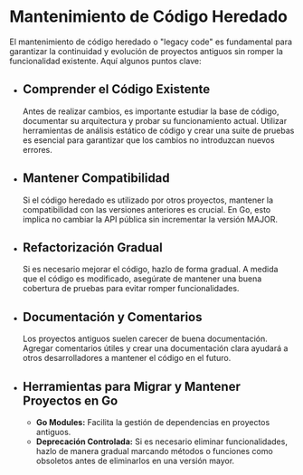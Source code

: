 # Mantenimiento de Código Heredado

El mantenimiento de código heredado o "legacy code" es fundamental para garantizar la continuidad y evolución de proyectos antiguos sin romper la funcionalidad existente. Aquí algunos puntos clave:

- ## Comprender el Código Existente

  Antes de realizar cambios, es importante estudiar la base de código, documentar su arquitectura y probar su funcionamiento actual. Utilizar herramientas de análisis estático de código y crear una suite de pruebas es esencial para garantizar que los cambios no introduzcan nuevos errores.

- ## Mantener Compatibilidad

  Si el código heredado es utilizado por otros proyectos, mantener la compatibilidad con las versiones anteriores es crucial. En Go, esto implica no cambiar la API pública sin incrementar la versión MAJOR.

- ## Refactorización Gradual

  Si es necesario mejorar el código, hazlo de forma gradual. A medida que el código es modificado, asegúrate de mantener una buena cobertura de pruebas para evitar romper funcionalidades.

- ## Documentación y Comentarios

  Los proyectos antiguos suelen carecer de buena documentación. Agregar comentarios útiles y crear una documentación clara ayudará a otros desarrolladores a mantener el código en el futuro.

- ## Herramientas para Migrar y Mantener Proyectos en Go

  - **Go Modules:** Facilita la gestión de dependencias en proyectos antiguos.
  - **Deprecación Controlada:** Si es necesario eliminar funcionalidades, hazlo de manera gradual marcando métodos o funciones como obsoletos antes de eliminarlos en una versión mayor.
